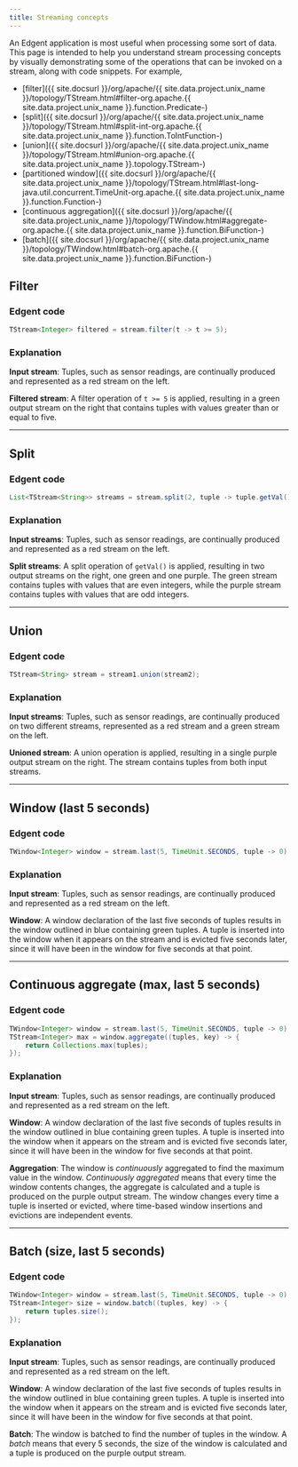 ```yaml
---
title: Streaming concepts
---
```


An Edgent application is most useful when processing some sort of data. This page is intended to help you understand stream processing concepts by visually demonstrating some of the operations that can be invoked on a stream, along with code snippets. For example,

* [filter]({{ site.docsurl }}/org/apache/{{ site.data.project.unix_name }}/topology/TStream.html#filter-org.apache.{{ site.data.project.unix_name }}.function.Predicate-)
* [split]({{ site.docsurl }}/org/apache/{{ site.data.project.unix_name }}/topology/TStream.html#split-int-org.apache.{{ site.data.project.unix_name }}.function.ToIntFunction-)
* [union]({{ site.docsurl }}/org/apache/{{ site.data.project.unix_name }}/topology/TStream.html#union-org.apache.{{ site.data.project.unix_name }}.topology.TStream-)
* [partitioned window]({{ site.docsurl }}/org/apache/{{ site.data.project.unix_name }}/topology/TStream.html#last-long-java.util.concurrent.TimeUnit-org.apache.{{ site.data.project.unix_name }}.function.Function-)
* [continuous aggregation]({{ site.docsurl }}/org/apache/{{ site.data.project.unix_name }}/topology/TWindow.html#aggregate-org.apache.{{ site.data.project.unix_name }}.function.BiFunction-)
* [batch]({{ site.docsurl }}/org/apache/{{ site.data.project.unix_name }}/topology/TWindow.html#batch-org.apache.{{ site.data.project.unix_name }}.function.BiFunction-)

## Filter

<div id="filter-demo"></div>

<style>
    div#filter-demo {
        font-family: "Helvetica Neue", Helvetica, Arial, sans-serif;
    }
</style>
<script src="http://d3js.org/d3.v3.min.js"></script>
<script>
    var filterSvgContainer = d3.select("#filter-demo").append("svg")
        .attr("width", 550)
        .attr("height", 200);

    var filter = filterSvgContainer.append("circle")
        .attr("cx", 300)
        .attr("cy", 115)
        .attr("r", 50)
        .style("fill", "#286DA8");

    var filterTxt = filterSvgContainer.append("svg:text")
        .attr("x", 275)
        .attr("y", 105)
        .attr("dx", 25)
        .attr("dy", "1.0em")
        .attr("text-anchor", "middle")
        .text(function(datum) { return "≥ 5"; })
        .attr("fill", "white");

    function newIncomingFilterTuple() {
        var newFilterTuple = filterSvgContainer.append("rect")
            .attr("x", 30)
            .attr("y", 100)
            .attr("width", 30)
            .attr("height", 30)
            .style("fill", "#CD5360");

        var filterTv = Math.floor(Math.random() * 10);
        var newFilterTxt = filterSvgContainer.append("svg:text")
            .attr("x", 30)
            .attr("y", 100)
            .attr("dx", 15.5)
            .attr("dy", 20)
            .attr("text-anchor", "middle")
            .text(function(datum) { return filterTv; })
            .attr("fill", "white");

        newFilterTxt.tv = filterTv;

        newFilterTuple.transition().ease("linear").attr("x", 250).duration(6000).delay(100).remove();
        newFilterTxt.transition().ease("linear").attr("x", 250).duration(6000).delay(100).remove().each('end',function(){ if (newFilterTxt.tv >= 5) { filteredTuple(newFilterTxt.tv); }});

        setTimeout(function() { newIncomingFilterTuple();} ,  1200 + (Math.random() * 1000));
    }

    function filteredTuple(tv) {
        var filterTuple = filterSvgContainer.append("rect")
            .attr("x", 318)
            .attr("y", 100)
            .attr("width", 30)
            .attr("height", 30)
            .style("fill", "#57BC90");

        var filterTxt = filterSvgContainer.append("svg:text")
            .attr("x", 318)
            .attr("y", 100)
            .attr("dx", 15.5)
            .attr("dy", 20)
            .attr("text-anchor", "middle")
            .text(function(datum) { return tv; })
            .attr("fill", "white");

        filterTxt.tv = tv;

        filterTuple.transition().ease("linear").attr("x", 520).duration(5500).delay(100).remove();
        filterTxt.transition().ease("linear").attr("x", 520).duration(5500).delay(100).remove();
    }

    newIncomingFilterTuple();
</script>

### Edgent code

```java
TStream<Integer> filtered = stream.filter(t -> t >= 5);
```

### Explanation

**Input stream**: Tuples, such as sensor readings, are continually produced and represented as a red stream on the left.

**Filtered stream**: A filter operation of `t >= 5` is applied, resulting in a green output stream on the right that contains tuples with values greater than or equal to five.

---

## Split

<div id="split-demo"></div>

<style>
    div#split-demo {
        font-family: "Helvetica Neue", Helvetica, Arial, sans-serif;
    }
</style>
<script>
    var splitSvgContainer = d3.select("#split-demo").append("svg")
        .attr("width", 700)
        .attr("height", 200);

    var split = splitSvgContainer.append("rect")
        .attr("x", 250)
        .attr("y", 65)
        .attr("width", 100)
        .attr("height", 100)
        .style("fill", "#286DA8");

    var splitTxt = splitSvgContainer.append("svg:text")
        .attr("x", 275)
        .attr("y", 105)
        .attr("dx", 25)
        .attr("dy", "1.0em")
        .attr("text-anchor", "middle")
        .text(function(datum) { return "getVal( )"; })
        .attr("fill", "white");

    var evenTxtMsg = splitSvgContainer.append("svg:text")
        .attr("x", 375)
        .attr("y", 50)
        .attr("dx", 25)
        .attr("dy", "1.0em")
        .attr("text-anchor", "middle")
        .text(function(datum) { return "EVEN"; })
        .attr("fill", "#57BC90");

    var oddTxtMsg = splitSvgContainer.append("svg:text")
        .attr("x", 375)
        .attr("y", 165)
        .attr("dx", 25)
        .attr("dy", "1.0em")
        .attr("text-anchor", "middle")
        .text(function(datum) { return "ODD"; })
        .attr("fill", "#8066B3");

    function newIncomingSplitTuple() {
        var newSplitTuple = splitSvgContainer.append("rect")
            .attr("x", 30)
            .attr("y", 100)
            .attr("width", 30)
            .attr("height", 30)
            .style("fill", "#CD5360");

        var splitTv = Math.floor(Math.random() * 10);
        var newSplitTxt = splitSvgContainer.append("svg:text")
            .attr("x", 30)
            .attr("y", 100)
            .attr("dx", 15.5)
            .attr("dy", 20)
            .attr("text-anchor", "middle")
            .text(function(datum) { return splitTv; })
            .attr("fill", "white");

        newSplitTxt.tv = splitTv;

        newSplitTuple.transition().ease("linear").attr("x", 225).duration(6000).delay(100).remove();
        newSplitTxt.transition().ease("linear").attr("x", 225).duration(6000).delay(100).remove().each('end',function(){ if (newSplitTxt.tv % 2 == 0) { splittedEvenTuple(newSplitTxt.tv); } else { splittedOddTuple(newSplitTxt.tv); } });

        setTimeout(function() { newIncomingSplitTuple();} ,  1200 + (Math.random() * 1000));
    }

    function splittedEvenTuple(tv) {
        var evenTuple = splitSvgContainer.append("rect")
            .attr("x", 425)
            .attr("y", 45)
            .attr("width", 30)
            .attr("height", 30)
            .style("fill", "#57BC90");

        var evenTxt = splitSvgContainer.append("svg:text")
            .attr("x", 425)
            .attr("y", 45)
            .attr("dx", 15.5)
            .attr("dy", 20)
            .attr("text-anchor", "middle")
            .text(function(datum) { return tv; })
            .attr("fill", "white");

        evenTxt.tv = tv;

        evenTuple.transition().ease("linear").attr("x", 670).duration(5500).delay(100).remove();
        evenTxt.transition().ease("linear").attr("x", 670).duration(5500).delay(100).remove();
    }

    function splittedOddTuple(tv) {
        var oddTuple = splitSvgContainer.append("rect")
            .attr("x", 425)
            .attr("y", 160)
            .attr("width", 30)
            .attr("height", 30)
            .style("fill", "#8066B3");

        var oddTxt = splitSvgContainer.append("svg:text")
            .attr("x", 425)
            .attr("y", 160)
            .attr("dx", 15.5)
            .attr("dy", 20)
            .attr("text-anchor", "middle")
            .text(function(datum) { return tv; })
            .attr("fill", "white");

        oddTxt.tv = tv;

        oddTuple.transition().ease("linear").attr("x", 670).duration(5500).delay(100).remove();
        oddTxt.transition().ease("linear").attr("x", 670).duration(5500).delay(100).remove();
    }

    newIncomingSplitTuple();
</script>

### Edgent code

```java
List<TStream<String>> streams = stream.split(2, tuple -> tuple.getVal());
```

### Explanation

**Input streams**: Tuples, such as sensor readings, are continually produced and represented as a red stream on the left.

**Split streams**: A split operation of `getVal()` is applied, resulting in two output streams on the right, one green and one purple. The green stream contains tuples with values that are even integers, while the purple stream contains tuples with values that are odd integers.

---

## Union

<div id="union-demo"></div>

<style>
    div#union-demo {
        font-family: "Helvetica Neue", Helvetica, Arial, sans-serif;
    }
</style>
<script>
    var unionSvgContainer = d3.select("#union-demo").append("svg")
        .attr("width", 700)
        .attr("height", 200);

    var union = unionSvgContainer.append("rect")
        .attr("x", 250)
        .attr("y", 25)
        .attr("width", 100)
        .attr("height", 150)
        .style("fill", "#286DA8");

    var unionTxt = unionSvgContainer.append("svg:text")
        .attr("x", 275)
        .attr("y", 88)
        .attr("dx", 25)
        .attr("dy", "1.0em")
        .attr("text-anchor", "middle")
        .text(function(datum) { return "Union"; })
        .attr("fill", "white");

    function newIncomingStream1Tuple() {
        var newstream1Tuple = unionSvgContainer.append("rect")
            .attr("x", 30)
            .attr("y", 35)
            .attr("width", 30)
            .attr("height", 30)
            .style("fill", "#CD5360");

        var stream1Tv = Math.floor(Math.random() * 10);
        var newStream1Txt = unionSvgContainer.append("svg:text")
            .attr("x", 30)
            .attr("y", 35)
            .attr("dx", 15.5)
            .attr("dy", 20)
            .attr("text-anchor", "middle")
            .text(function(datum) { return stream1Tv; })
            .attr("fill", "white");

        newStream1Txt.tv = stream1Tv;

        newstream1Tuple.transition().ease("linear").attr("x", 235).duration(6000).delay(100).remove();
        newStream1Txt.transition().ease("linear").attr("x", 235).duration(6000).delay(100).remove().each('end',function(){ unionedTuple(newStream1Txt.tv); });

        setTimeout(function() { newIncomingStream1Tuple(); } ,  1200 + (Math.random() * 2000));
    }

    function newIncomingStream2Tuple() {
        var newstream2Tuple = unionSvgContainer.append("rect")
            .attr("x", 30)
            .attr("y", 135)
            .attr("width", 30)
            .attr("height", 30)
            .style("fill", "#57BC90");

        var stream2Tv = Math.floor(Math.random() * 10);
        var newStream2Txt = unionSvgContainer.append("svg:text")
            .attr("x", 30)
            .attr("y", 135)
            .attr("dx", 15.5)
            .attr("dy", 20)
            .attr("text-anchor", "middle")
            .text(function(datum) { return stream2Tv; })
            .attr("fill", "white");

        newStream2Txt.tv = stream2Tv;

        newstream2Tuple.transition().ease("linear").attr("x", 235).duration(6000).delay(100).remove();
        newStream2Txt.transition().ease("linear").attr("x", 235).duration(6000).delay(100).remove().each('end',function(){ unionedTuple(newStream2Txt.tv); });

        setTimeout(function() { newIncomingStream2Tuple(); } ,  2000 + (Math.random() * 2000));
    }

    function unionedTuple(tv) {
        var unionTuple = unionSvgContainer.append("rect")
            .attr("x", 328)
            .attr("y", 85)
            .attr("width", 30)
            .attr("height", 30)
            .style("fill", "#8066B3");

        var unionTxt = unionSvgContainer.append("svg:text")
            .attr("x", 328)
            .attr("y", 85)
            .attr("dx", 15.5)
            .attr("dy", 20)
            .attr("text-anchor", "middle")
            .text(function(datum) { return tv; })
            .attr("fill", "white");

        unionTxt.tv = tv;

        unionTuple.transition().ease("linear").attr("x", 670).duration(5500).delay(100).remove();
        unionTxt.transition().ease("linear").attr("x", 670).duration(5500).delay(100).remove();
    }

    newIncomingStream1Tuple();
    setTimeout(function() { newIncomingStream2Tuple(); }, 1000);
</script>

### Edgent code

```java
TStream<String> stream = stream1.union(stream2);
```

### Explanation

**Input streams**: Tuples, such as sensor readings, are continually produced on two different streams, represented as a red stream and a green stream on the left.

**Unioned stream**: A union operation is applied, resulting in a single purple output stream on the right. The stream contains tuples from both input streams.

---

## Window (last 5 seconds)

<div id="window-demo"></div>

<style>
    div#window-demo {
        font-family: "Helvetica Neue", Helvetica, Arial, sans-serif;
    }
</style>
<script>
    var xt = 250;
    var xs = 30;

    var windowSvgContainer = d3.select("#window-demo").append("svg")
        .attr("width", 840)
        .attr("height", 200);

    var streamWindow = windowSvgContainer.append("rect")
        .attr("x", 300)
        .attr("y", 75)
        .attr("width", 370/2+45)
        .attr("height", 80)
        .style("stroke", "#286DA8")
        .style("fill", "none")
        .style("stroke-width", "3px");

    function newIncomingWindowTuple() {
        var newWindowTuple = windowSvgContainer.append("rect")
            .attr("x", xs)
            .attr("y", 100)
            .attr("width", 30)
            .attr("height", 30)
            .style("fill", "#CD5360");

        var windowTv = Math.floor(Math.random() * 10);
        var newWindowTxt = windowSvgContainer.append("svg:text")
            .attr("x", xs)
            .attr("y", 100)
            .attr("dx", 15.5)
            .attr("dy", 20)
            .attr("text-anchor", "middle")
            .text(function(datum) { return windowTv; })
            .attr("fill", "white");

        newWindowTxt.tv = windowTv;

        newWindowTuple.transition().ease("linear").attr("x", xs + xt).duration(6000).delay(100).remove();
        newWindowTxt.transition().ease("linear").attr("x", xs + xt).duration(6000).delay(100).remove().each('end',function(){ windowedTuple(newWindowTxt.tv); });

        setTimeout(function() { newIncomingWindowTuple();} ,  1200 + (Math.random() * 1000));
    }

    var wxs = 310;

    function windowedTuple(tv) {
        var windowTuple = windowSvgContainer.append("rect")
            .attr("x", wxs)
            .attr("y", 100)
            .attr("width", 30)
            .attr("height", 30)
            .style("fill", "#57BC90");

        var windowTxt = windowSvgContainer.append("svg:text")
            .attr("x", wxs)
            .attr("y", 100)
            .attr("dx", 15.5)
            .attr("dy", 20)
            .attr("text-anchor", "middle")
            .text(function(datum) { return tv; })
            .attr("fill", "white");

        windowTxt.tv = tv;

        windowTuple.transition().ease("linear").attr("x", wxs + (370/2)).duration(5000).delay(100).remove();
        windowTxt.transition().ease("linear").attr("x", wxs + (370/2)).duration(5000).delay(100).remove();
    }

    newIncomingWindowTuple();
</script>

### Edgent code

```java
TWindow<Integer> window = stream.last(5, TimeUnit.SECONDS, tuple -> 0);
```

### Explanation

**Input stream**: Tuples, such as sensor readings, are continually produced and represented as a red stream on the left.

**Window**: A window declaration of the last five seconds of tuples results in the window outlined in blue containing green tuples. A tuple is inserted into the window when it appears on the stream and is evicted five seconds later, since it will have been in the window for five seconds at that point.

---

## Continuous aggregate (max, last 5 seconds)

<div id="agg-demo"></div>

<style>
    div#agg-demo {
        font-family: "Helvetica Neue", Helvetica, Arial, sans-serif;
    }
</style>
<script>
    var xt = 250;
    var xs = 30;

    var aggSvgContainer = d3.select("div#agg-demo").append("svg")
        .attr("width", 800)
        .attr("height", 200);

    var aggWindow = aggSvgContainer.append("rect")
        .attr("x", 300)
        .attr("y", 75)
        .attr("width", 370/2+45)
        .attr("height", 80)
        .style("stroke", "#286DA8")
        .style("fill", "none")
        .style("stroke-width", "3px");

    var MaxTxt = aggSvgContainer.append("svg:text")
        .attr("x", 480)
        .attr("y", 165)
        .attr("dx", 25)
        .attr("dy", "1.0em")
        .attr("text-anchor", "middle")
        .text(function(datum) { return "MAX"; })
        .attr("fill", "#8066B3");

    function newIncomingAggTuple() {
        var newAggTuple = aggSvgContainer.append("rect")
            .attr("x", xs)
            .attr("y", 100)
            .attr("width", 30)
            .attr("height", 30)
            .style("fill", "#CD5360");

        var aggTv = Math.floor(Math.random() * 10);
        var newAggTxt = aggSvgContainer.append("svg:text")
            .attr("x", xs)
            .attr("y", 100)
            .attr("dx", 15.5)
            .attr("dy", 20)
            .attr("text-anchor", "middle")
            .text(function(datum) { return aggTv; })
            .attr("fill", "white");

        newAggTxt.tv = aggTv;

        newAggTuple.transition().ease("linear").attr("x", xs + xt).duration(6000).delay(100).remove();
        newAggTxt.transition().ease("linear").attr("x", xs + xt).duration(6000).delay(100).remove().each('end',function() { windowedAggTuple(newAggTxt.tv); });

        setTimeout(function() { newIncomingAggTuple();} ,  1200 + (Math.random() * 1000));
    }

    var aggWin = [];

    function addToAggWindow(v) {
        aggWin.push(v);
        aggregate();
    }

    function evictFromAggWindow() {
        aggWin.shift();
        aggregate();
    }

    var wxs = 310;

    function windowedAggTuple(tv) {
        addToAggWindow(tv);

        var windowAggTuple = aggSvgContainer.append("rect")
            .attr("x", wxs)
            .attr("y", 100)
            .attr("width", 30)
            .attr("height", 30)
            .style("fill", "#57BC90");

        var windowAggTxt = aggSvgContainer.append("svg:text")
            .attr("x", wxs)
            .attr("y", 100)
            .attr("dx", 15.5)
            .attr("dy", 20)
            .attr("text-anchor", "middle")
            .text(function(datum) { return tv; })
            .attr("fill", "white");

        windowAggTxt.tv = tv;

        windowAggTuple.transition().ease("linear").attr("x", wxs + (370/2)).duration(5000).delay(100).remove();
        windowAggTxt.transition().ease("linear").attr("x", wxs + (370/2)).duration(5000).delay(100).remove().each('end', function() {evictFromAggWindow()});
    }

    function aggregate() {
        var maxW = Math.max.apply(Math, aggWin);

        var aggTuple = aggSvgContainer.append("rect")
            .attr("x", 530)
            .attr("y", 160)
            .attr("width", 30)
            .attr("height", 30)
            .style("fill", "#8066B3");

        var txtMax = aggSvgContainer.append("svg:text")
            .attr("x", 530)
            .attr("y", 160)
            .attr("dx", 15.5)
            .attr("dy", 20)
            .attr("text-anchor", "middle")
            .text(function(datum) { return maxW; })
            .attr("fill", "white");

        aggTuple.transition().ease("linear").attr("x", 770).duration(5000).delay(100).remove();
        txtMax.transition().ease("linear").attr("x", 770).duration(5000).delay(100).remove();
    }

    newIncomingAggTuple();
</script>

### Edgent code

```java
TWindow<Integer> window = stream.last(5, TimeUnit.SECONDS, tuple -> 0);
TStream<Integer> max = window.aggregate((tuples, key) -> {
    return Collections.max(tuples);
});
```

### Explanation

**Input stream**: Tuples, such as sensor readings, are continually produced and represented as a red stream on the left.

**Window**: A window declaration of the last five seconds of tuples results in the window outlined in blue containing green tuples. A tuple is inserted into the window when it appears on the stream and is evicted five seconds later, since it will have been in the window for five seconds at that point.

**Aggregation**: The window is *continuously* aggregated to find the maximum value in the window. *Continuously aggregated* means that every time the window contents changes, the aggregate is calculated and a tuple is produced on the purple output stream. The window changes every time a tuple is inserted or evicted, where time-based window insertions and evictions are independent events.

---

## Batch (size, last 5 seconds)

<div id="batch-demo"></div>

<style>
    div#agg-demo {
        font-family: "Helvetica Neue", Helvetica, Arial, sans-serif;
    }
</style>
<script>
    var xt = 250;
    var xs = 30;

    var batchSvgContainer = d3.select("div#batch-demo").append("svg")
        .attr("width", 800)
        .attr("height", 200);

    var batchWindow = batchSvgContainer.append("rect")
        .attr("x", 300)
        .attr("y", 75)
        .attr("width", 370/2+45)
        .attr("height", 80)
        .style("stroke", "#286DA8")
        .style("fill", "none")
        .style("stroke-width", "3px");

    var SizeTxt = batchSvgContainer.append("svg:text")
        .attr("x", 480)
        .attr("y", 165)
        .attr("dx", 25)
        .attr("dy", "1.0em")
        .attr("text-anchor", "middle")
        .text(function(datum) { return "SIZE"; })
        .attr("fill", "#8066B3");

    function newIncomingBatchTuple() {
        var newBatchTuple = batchSvgContainer.append("rect")
            .attr("x", xs)
            .attr("y", 100)
            .attr("width", 30)
            .attr("height", 30)
            .style("fill", "#CD5360");

        var batchTv = Math.floor(Math.random() * 10);
        var newBatchTxt = batchSvgContainer.append("svg:text")
            .attr("x", xs)
            .attr("y", 100)
            .attr("dx", 15.5)
            .attr("dy", 20)
            .attr("text-anchor", "middle")
            .text(function(datum) { return batchTv; })
            .attr("fill", "white");

        newBatchTxt.tv = batchTv;

        newBatchTuple.transition().ease("linear").attr("x", xs + xt).duration(6000).delay(100).remove();
        newBatchTxt.transition().ease("linear").attr("x", xs + xt).duration(6000).delay(100).remove().each('end',function() { windowedBatchTuple(newBatchTxt.tv); });

        setTimeout(function() { newIncomingBatchTuple();} ,  1200 + (Math.random() * 1000));
    }

    var batchWin = [];

    // timer
    var initialStart = 0;
    var timer = 0;
    function run() {
        timer++;
        if (timer == 5) {
            console.log("5 seconds elapsed");
            timer = 0;
            batch();
        }
    }

    function addToBatchWindow(v) {
        batchWin.push(v);

        if (initialStart == 0) {
            initialStart = 1;
            setInterval(run, 1000);
        }
    }

    function evictFromBatchWindow() {
        batchWin.shift();
    }

    var wxs = 310;

    function windowedBatchTuple(tv) {
        addToBatchWindow(tv);

        var windowBatchTuple = batchSvgContainer.append("rect")
            .attr("x", wxs)
            .attr("y", 100)
            .attr("width", 30)
            .attr("height", 30)
            .style("fill", "#57BC90");

        var windowBatchTxt = batchSvgContainer.append("svg:text")
            .attr("x", wxs)
            .attr("y", 100)
            .attr("dx", 15.5)
            .attr("dy", 20)
            .attr("text-anchor", "middle")
            .text(function(datum) { return tv; })
            .attr("fill", "white");

        windowBatchTxt.tv = tv;

        windowBatchTuple.transition().ease("linear").attr("x", wxs + (370/2)).duration(5000).delay(100).remove();
        windowBatchTxt.transition().ease("linear").attr("x", wxs + (370/2)).duration(5000).delay(100).remove().each('end', function() {evictFromBatchWindow()});
    }

    function batch() {
        var sizeW = batchWin.length;
        console.log("window size: " + sizeW);
        var sizeTuple = batchSvgContainer.append("rect")
            .attr("x", 530)
            .attr("y", 160)
            .attr("width", 30)
            .attr("height", 30)
            .style("fill", "#8066B3");

        var txtSize = batchSvgContainer.append("svg:text")
            .attr("x", 530)
            .attr("y", 160)
            .attr("dx", 15.5)
            .attr("dy", 20)
            .attr("text-anchor", "middle")
            .text(function(datum) { return sizeW; })
            .attr("fill", "white");

        sizeTuple.transition().ease("linear").attr("x", 770).duration(5000).delay(100).remove();
        txtSize.transition().ease("linear").attr("x", 770).duration(5000).delay(100).remove();
    }

    newIncomingBatchTuple();
</script>

### Edgent code

```java
TWindow<Integer> window = stream.last(5, TimeUnit.SECONDS, tuple -> 0);
TStream<Integer> size = window.batch((tuples, key) -> {
    return tuples.size();
});
```

### Explanation

**Input stream**: Tuples, such as sensor readings, are continually produced and represented as a red stream on the left.

**Window**: A window declaration of the last five seconds of tuples results in the window outlined in blue containing green tuples. A tuple is inserted into the window when it appears on the stream and is evicted five seconds later, since it will have been in the window for five seconds at that point.

**Batch**: The window is batched to find the number of tuples in the window. A *batch* means that every 5 seconds, the size of the window is calculated and a tuple is produced on the purple output stream.
